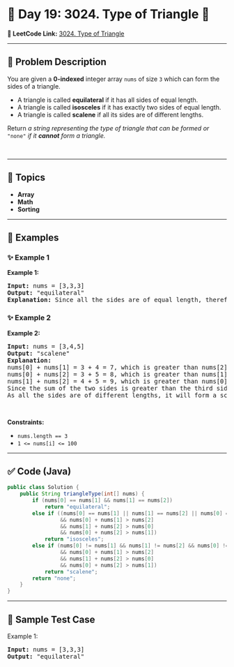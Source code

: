 # 📌 Day 19: 3024. Type of Triangle 🎯

**🔗 LeetCode Link:** [3024. Type of Triangle](https://leetcode.com/problems/type-of-triangle/description/)

---

## 🧩 Problem Description

<p>You are given a <strong>0-indexed</strong> integer array <code>nums</code> of size <code>3</code> which can form the sides of a triangle.</p>

<ul>
	<li>A triangle is called <strong>equilateral</strong> if it has all sides of equal length.</li>
	<li>A triangle is called <strong>isosceles</strong> if it has exactly two sides of equal length.</li>
	<li>A triangle is called <strong>scalene</strong> if all its sides are of different lengths.</li>
</ul>

<p>Return <em>a string representing</em> <em>the type of triangle that can be formed </em><em>or </em><code>"none"</code><em> if it <strong>cannot</strong> form a triangle.</em></p>

<p>&nbsp;</p>
<p><strong class="example">

---

## 🧠 Topics

- Array
- Math
- Sorting
---

## 🧩 Examples

### ✨ Example 1

Example 1:</strong></p>

<pre><strong>Input:</strong> nums = [3,3,3]
<strong>Output:</strong> "equilateral"
<strong>Explanation:</strong> Since all the sides are of equal length, therefore, it will form an equilateral triangle.
</pre>

<p><strong class="example">

### ✨ Example 2

Example 2:</strong></p>

<pre><strong>Input:</strong> nums = [3,4,5]
<strong>Output:</strong> "scalene"
<strong>Explanation:</strong> 
nums[0] + nums[1] = 3 + 4 = 7, which is greater than nums[2] = 5.
nums[0] + nums[2] = 3 + 5 = 8, which is greater than nums[1] = 4.
nums[1] + nums[2] = 4 + 5 = 9, which is greater than nums[0] = 3. 
Since the sum of the two sides is greater than the third side for all three cases, therefore, it can form a triangle.
As all the sides are of different lengths, it will form a scalene triangle.
</pre>

<p>&nbsp;</p>
<p><strong>Constraints:</strong></p>

<ul>
	<li><code>nums.length == 3</code></li>
	<li><code>1 &lt;= nums[i] &lt;= 100</code></li>
</ul>

---

## ✅ Code (Java)

```java
public class Solution {
    public String triangleType(int[] nums) {
        if (nums[0] == nums[1] && nums[1] == nums[2])
            return "equilateral";
        else if ((nums[0] == nums[1] || nums[1] == nums[2] || nums[0] == nums[2])
                 && nums[0] + nums[1] > nums[2]
                 && nums[1] + nums[2] > nums[0]
                 && nums[0] + nums[2] > nums[1])
            return "isosceles";
        else if (nums[0] != nums[1] && nums[1] != nums[2] && nums[0] != nums[2]
                 && nums[0] + nums[1] > nums[2]
                 && nums[1] + nums[2] > nums[0]
                 && nums[0] + nums[2] > nums[1])
            return "scalene";
        return "none";
    }
}
```

---

## 🧪 Sample Test Case


Example 1:</strong></p>

<pre><strong>Input:</strong> nums = [3,3,3]
<strong>Output:</strong> "equilateral"
</pre>

<p><strong class="example">


